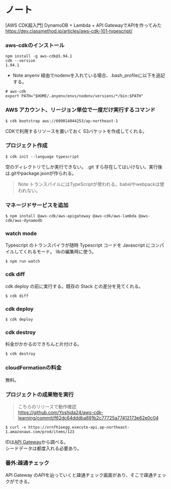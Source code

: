 # ノート

[AWS CDK超入門] DynamoDB + Lambda + API GatewayでAPIを作ってみた
https://dev.classmethod.jp/articles/aws-cdk-101-typescript/

### aws-cdkのインストール

```
npm install -g aws-cdk@1.94.1
cdk --version
1.94.1
```

- Note
anyenv 経由でnodenvを入れている場合、.bash_profileに以下を追記する。

```
# aws-cdk
export PATH="$HOME/.anyenv/envs/nodenv/versions/*/bin:$PATH"
```

### AWS アカウント、リージョン単位で一度だけ実行するコマンド
```
$ cdk bootstrap aws://609014044253/ap-northeast-1
```
CDKで利用するリソースを置いておく S3バケットを作成してくれる。

### プロジェクト作成

```
$ cdk init --language typescript
```

空のディレクトリでしか実行できない。
.git すら存在してはいけない。実行後は.gitやpackage.jsonが作られる。

> Note
トランスパイルにはTypeScriptが使われる。babelやwebpackは使われない。

### マネージドサービスを追加

```
$ npm install @aws-cdk/aws-apigateway @aws-cdk/aws-lambda @aws-cdk/aws-dynamodb
```

### watch mode
Typescript のトランスパイラが随時 Typescript コードを Javascript にコンパイルしてくれるモード。
libの編集時に使う。

```
$ npm run watch
```

### cdk diff
cdk deploy の前に実行する。既存の Stack との差分を見てくれる。

```
$ cdk diff
```

### cdk deploy

```
$ cdk deploy
```

### cdk destroy
料金がかかるのできちんと片付ける。

```
$ cdk destroy
```

### cloudFormationの料金
無料。

### プロジェクトの成果物を実行
> こちらのリリースで動作確認  
https://github.com/Yoshida24/aws-cdk-learning/commit/f62dc64dddba891b2c77725a77412173e62e0c04

```
$ curl -v https://vrnfhieegg.execute-api.ap-northeast-1.amazonaws.com/prod/items/123
```
IDは[API Gateway](https://ap-northeast-1.console.aws.amazon.com/apigateway/main/apis?region=ap-northeast-1)から調べる。  
シードデータは都度入れる必要あり。

### 番外:疎通チェック
API Gateway のAPIを辿っていくと疎通チェック画面があり、そこで疎通チェックができる。